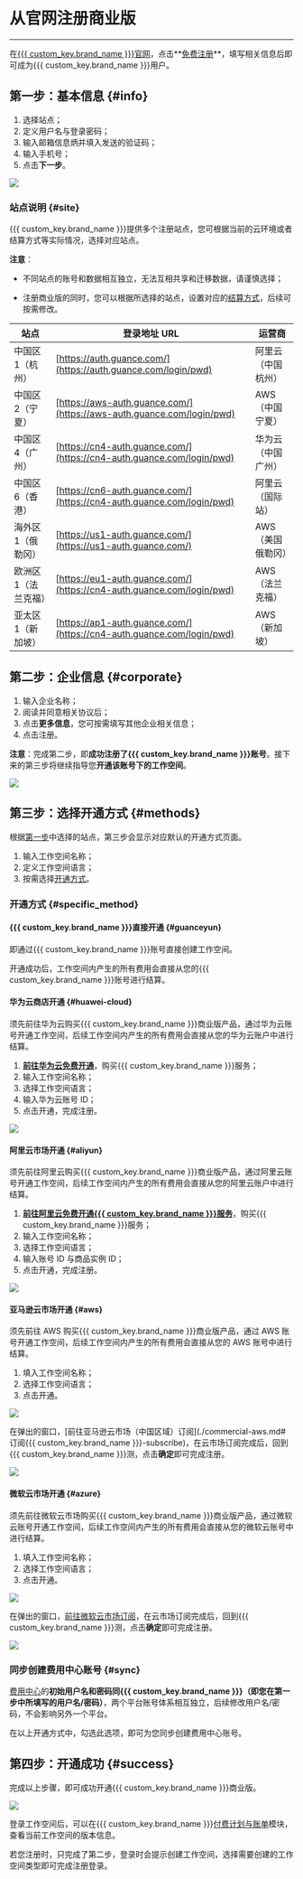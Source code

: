 # 从官网注册商业版
---

在[{{{ custom_key.brand_name }}}官网](https://www.guance.com/)，点击**[免费注册](https://auth.guance.com/businessRegister)**，填写相关信息后即可成为{{{ custom_key.brand_name }}}用户。

## 第一步：基本信息 {#info}

1. 选择站点；
2. 定义用户名与登录密码；
3. 输入邮箱信息炳并填入发送的验证码；
4. 输入手机号；
5. 点击**下一步**。

![](img/commercial-register-1.png)

### 站点说明 {#site}

{{{ custom_key.brand_name }}}提供多个注册站点，您可根据当前的云环境或者结算方式等实际情况，选择对应站点。

**注意**：

- 不同站点的账号和数据相互独立，无法互相共享和迁移数据，请谨慎选择；

- 注册商业版的同时，您可以根据所选择的站点，设置对应的[结算方式](../billing/billing-account/index.md)，后续可按需修改。


| 站点    | 登录地址 URL    |  运营商 |
| ----------------- | ---------------- | ------------------ |
| 中国区1（杭州）   | [https://auth.guance.com/](https://auth.guance.com/login/pwd) |阿里云（中国杭州） |
| 中国区2（宁夏）   | [https://aws-auth.guance.com/](https://aws-auth.guance.com/login/pwd) |AWS（中国宁夏） |
| 中国区4（广州）   | [https://cn4-auth.guance.com/](https://cn4-auth.guance.com/login/pwd) | 华为云（中国广州） |
| 中国区6（香港）   | [https://cn6-auth.guance.com/](https://cn4-auth.guance.com/login/pwd) | 阿里云（国际站） |
| 海外区1（俄勒冈） | [https://us1-auth.guance.com/](https://us1-auth.guance.com/) | AWS（美国俄勒冈） |
| 欧洲区1（法兰克福）   | [https://eu1-auth.guance.com/](https://cn4-auth.guance.com/login/pwd) | AWS（法兰克福） |
| 亚太区1（新加坡）   | [https://ap1-auth.guance.com/](https://cn4-auth.guance.com/login/pwd) | AWS（新加坡） |


## 第二步：企业信息 {#corporate}

1. 输入企业名称；
2. 阅读并同意相关协议后；
3. 点击**更多信息**，您可按需填写其他企业相关信息；
4. 点击注册。

**注意**：完成第二步，即**成功注册了{{{ custom_key.brand_name }}}账号**。接下来的第三步将继续指导您**开通该账号下的工作空间**。

![](img/11.account_center_4.png)



## 第三步：选择开通方式 {#methods}

根据[第一步](#info)中选择的站点，第三步会显示对应默认的开通方式页面。

1. 输入工作空间名称；
2. 定义工作空间语言；
3. 按需选择[开通方式](#specific_method)。

### 开通方式 {#specific_method}

#### {{{ custom_key.brand_name }}}直接开通 {#guanceyun}

即通过{{{ custom_key.brand_name }}}账号直接创建工作空间。

开通成功后，工作空间内产生的所有费用会直接从您的{{{ custom_key.brand_name }}}账号进行结算。


#### 华为云商店开通 {#huawei-cloud}

须先前往华为云购买{{{ custom_key.brand_name }}}商业版产品，通过华为云账号开通工作空间，后续工作空间内产生的所有费用会直接从您的华为云账户中进行结算。

1. [**前往华为云免费开通**](./commercial-huaweiyun.md#purchase)，购买{{{ custom_key.brand_name }}}服务；
2. 输入工作空间名称；
3. 选择工作空间语言；
4. 输入华为云账号 ID；
5. 点击开通，完成注册。

![](img/1.register_guance-1.png)


#### 阿里云市场开通 {#aliyun}

须先前往阿里云购买{{{ custom_key.brand_name }}}商业版产品，通过阿里云账号开通工作空间，后续工作空间内产生的所有费用会直接从您的阿里云账户中进行结算。

1. [**前往阿里云免费开通{{{ custom_key.brand_name }}}服务**](./commercial-aliyun.md#purchase)，购买{{{ custom_key.brand_name }}}服务；
2. 输入工作空间名称；
3. 选择工作空间语言；
4. 输入账号 ID 与商品实例 ID；
5. 点击开通，完成注册。

![](img/1.register_aliyun.png)

<!--
???+ warning "阿里云用户还可采取以下方式开通："
    
    - 您可以直接在 [阿里云市场{{{ custom_key.brand_name }}}](https://market.aliyun.com/products/56838014/cmgj00053362.html) ，购买{{{ custom_key.brand_name }}}，并直接通过免登注册开通{{{ custom_key.brand_name }}}。
    
    > 更多详情步骤，可参考 [阿里云市场开通{{{ custom_key.brand_name }}}商业版](commercial-aliyun.md)。
    
    - 若您是阿里云 SLS 用户，且需要在{{{ custom_key.brand_name }}}使用 SLS 存储方式，您可以直接在 [阿里云市场{{{ custom_key.brand_name }}}专属版](https://market.aliyun.com/products/56838014/cmgj00060481.html)，购买{{{ custom_key.brand_name }}}专属版，并直接通过免登注册开通{{{ custom_key.brand_name }}}专属版。
    
    > 更多详情步骤，可参考 [阿里云市场开通{{{ custom_key.brand_name }}}专属版](commercial-aliyun-sls.md) 、[{{{ custom_key.brand_name }}}商业版和{{{ custom_key.brand_name }}}专属版的区别](../billing/faq.md#_5)。
-->


#### 亚马逊云市场开通 {#aws}

须先前往 AWS 购买{{{ custom_key.brand_name }}}商业版产品，通过 AWS 账号开通工作空间，后续工作空间内产生的所有费用会直接从您的 AWS 账号中进行结算。

1. 填入工作空间名称；
2. 选择工作空间语言；
3. 点击开通。

![](img/1.register_aws.png)

在弹出的窗口，[前往亚马逊云市场（中国区域）订阅](./commercial-aws.md#订阅{{{ custom_key.brand_name }}}-subscribe)，在云市场订阅完成后，回到{{{ custom_key.brand_name }}}测，点击**确定**即可完成注册。

![](img/aws-market.png)



#### 微软云市场开通 {#azure}

须先前往微软云市场购买{{{ custom_key.brand_name }}}商业版产品，通过微软云账号开通工作空间，后续工作空间内产生的所有费用会直接从您的微软云账号中进行结算。

1. 填入工作空间名称；
2. 选择工作空间语言；
3. 点击开通。

![](img/register_azure.png)


在弹出的窗口，[前往微软云市场订阅](./commercial-azure.md#subscribe)，在云市场订阅完成后，回到{{{ custom_key.brand_name }}}测，点击**确定**即可完成注册。

![](img/register_azure-1.png)


### 同步创建费用中心账号 {#sync}

[费用中心](https://boss.guance.com/)的**初始用户名和密码同{{{ custom_key.brand_name }}}（即您在第一步中所填写的用户名/密码）**，两个平台账号体系相互独立，后续修改用户名/密码，不会影响另外一个平台。

在以上开通方式中，勾选此选项，即可为您同步创建费用中心账号。

## 第四步：开通成功 {#success}

完成以上步骤，即可成功开通{{{ custom_key.brand_name }}}商业版。

![](img/1.sls_8.png)

登录工作空间后，可以在{{{ custom_key.brand_name }}}[付费计划与账单](../billing/index.md#billing)模块，查看当前工作空间的版本信息。

若您注册时，只完成了第二步，登录时会提示创建工作空间，选择需要创建的工作空间类型即可完成注册登录。


